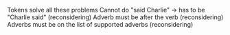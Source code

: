 
Tokens solve all these problems
Cannot do "said Charlie" -> has to be "Charlie said" (reconsidering)
Adverb must be after the verb (reconsidering)
Adverbs must be on the list of supported adverbs (reconsidering)